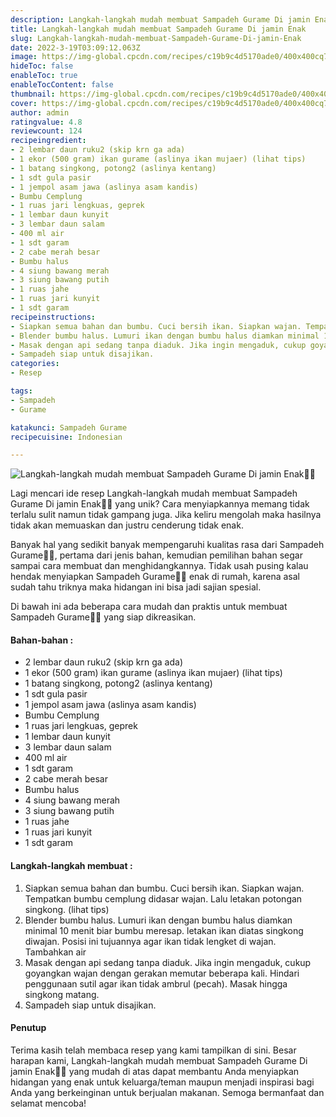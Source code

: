 ```yaml
---
description: Langkah-langkah mudah membuat Sampadeh Gurame Di jamin Enak"
title: Langkah-langkah mudah membuat Sampadeh Gurame Di jamin Enak
slug: Langkah-langkah-mudah-membuat-Sampadeh-Gurame-Di-jamin-Enak
date: 2022-3-19T03:09:12.063Z
image: https://img-global.cpcdn.com/recipes/c19b9c4d5170ade0/400x400cq70/photo.jpg
hideToc: false
enableToc: true
enableTocContent: false
thumbnail: https://img-global.cpcdn.com/recipes/c19b9c4d5170ade0/400x400cq70/photo.jpg
cover: https://img-global.cpcdn.com/recipes/c19b9c4d5170ade0/400x400cq70/photo.jpg
author: admin
ratingvalue: 4.8
reviewcount: 124
recipeingredient:
- 2 lembar daun ruku2 (skip krn ga ada)
- 1 ekor (500 gram) ikan gurame (aslinya ikan mujaer) (lihat tips)
- 1 batang singkong, potong2 (aslinya kentang)
- 1 sdt gula pasir
- 1 jempol asam jawa (aslinya asam kandis)
- Bumbu Cemplung
- 1 ruas jari lengkuas, geprek
- 1 lembar daun kunyit
- 3 lembar daun salam
- 400 ml air
- 1 sdt garam
- 2 cabe merah besar
- Bumbu halus
- 4 siung bawang merah
- 3 siung bawang putih
- 1 ruas jahe
- 1 ruas jari kunyit
- 1 sdt garam
recipeinstructions:
- Siapkan semua bahan dan bumbu. Cuci bersih ikan. Siapkan wajan. Tempatkan bumbu cemplung didasar wajan. Lalu letakan potongan singkong. (lihat tips)
- Blender bumbu halus. Lumuri ikan dengan bumbu halus diamkan minimal 10 menit biar bumbu meresap. letakan ikan diatas singkong diwajan. Posisi ini tujuannya agar ikan tidak lengket di wajan. Tambahkan air
- Masak dengan api sedang tanpa diaduk. Jika ingin mengaduk, cukup goyangkan wajan dengan gerakan memutar beberapa kali. Hindari penggunaan sutil agar ikan tidak ambrul (pecah). Masak hingga singkong matang.
- Sampadeh siap untuk disajikan.
categories:
- Resep

tags:
- Sampadeh
- Gurame

katakunci: Sampadeh Gurame
recipecuisine: Indonesian

---
```


![Langkah-langkah mudah membuat Sampadeh Gurame Di jamin Enak👩‍🍳](https://img-global.cpcdn.com/recipes/c19b9c4d5170ade0/400x400cq70/photo.jpg)

Lagi mencari ide resep Langkah-langkah mudah membuat Sampadeh Gurame Di jamin Enak👩‍🍳 yang unik? Cara menyiapkannya memang tidak terlalu sulit namun tidak gampang juga. Jika keliru mengolah maka hasilnya tidak akan memuaskan dan justru cenderung tidak enak.

Banyak hal yang sedikit banyak mempengaruhi kualitas rasa dari Sampadeh Gurame👩‍🍳, pertama dari jenis bahan, kemudian pemilihan bahan segar sampai cara membuat dan menghidangkannya. Tidak usah pusing kalau hendak menyiapkan Sampadeh Gurame👩‍🍳 enak di rumah, karena asal sudah tahu triknya maka hidangan ini bisa jadi sajian spesial.

Di bawah ini ada beberapa cara mudah dan praktis untuk membuat Sampadeh Gurame👩‍🍳 yang siap dikreasikan.

<!--inarticleads1-->

#### Bahan-bahan :

- 2 lembar daun ruku2 (skip krn ga ada)
- 1 ekor (500 gram) ikan gurame (aslinya ikan mujaer) (lihat tips)
- 1 batang singkong, potong2 (aslinya kentang)
- 1 sdt gula pasir
- 1 jempol asam jawa (aslinya asam kandis)
- Bumbu Cemplung
- 1 ruas jari lengkuas, geprek
- 1 lembar daun kunyit
- 3 lembar daun salam
- 400 ml air
- 1 sdt garam
- 2 cabe merah besar
- Bumbu halus
- 4 siung bawang merah
- 3 siung bawang putih
- 1 ruas jahe
- 1 ruas jari kunyit
- 1 sdt garam

<!--inarticleads2-->

#### Langkah-langkah membuat :

1. Siapkan semua bahan dan bumbu. Cuci bersih ikan. Siapkan wajan. Tempatkan bumbu cemplung didasar wajan. Lalu letakan potongan singkong. (lihat tips)
1. Blender bumbu halus. Lumuri ikan dengan bumbu halus diamkan minimal 10 menit biar bumbu meresap. letakan ikan diatas singkong diwajan. Posisi ini tujuannya agar ikan tidak lengket di wajan. Tambahkan air
1. Masak dengan api sedang tanpa diaduk. Jika ingin mengaduk, cukup goyangkan wajan dengan gerakan memutar beberapa kali. Hindari penggunaan sutil agar ikan tidak ambrul (pecah). Masak hingga singkong matang.
1. Sampadeh siap untuk disajikan.

#### Penutup

Terima kasih telah membaca resep yang kami tampilkan di sini. Besar harapan kami, Langkah-langkah mudah membuat Sampadeh Gurame Di jamin Enak👩‍🍳 yang mudah di atas dapat membantu Anda menyiapkan hidangan yang enak untuk keluarga/teman maupun menjadi inspirasi bagi Anda yang berkeinginan untuk berjualan makanan. Semoga bermanfaat dan selamat mencoba!